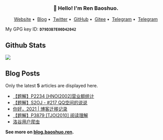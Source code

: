 <h3 align="center">👋 Hello! I'm Ren Baoshuo.</h3>

<p align="center">
<a href="https://baoshuo.ren">Website</a>&nbsp;•&nbsp;
<a href="https://baoshuo.blog">Blog</a>&nbsp;•&nbsp;
<a href="https://twitter.com/renbaoshuo">Twitter</a>&nbsp;•&nbsp;
<a href="https://github.com/renbaoshuo">GitHub</a>&nbsp;•&nbsp;
<a href="https://gitee.com/renbaoshuo">Gitee</a>&nbsp;•&nbsp;
<a href="https://t.me/baoshuo">Telegram</a>&nbsp;•&nbsp;
<a href="https://baoshuo.ren/about.html">Telegram</a>
</p>

My GPG key ID: **`D79D3B7E00D42042`**

## Github Stats

<a href="https://github.com/renbaoshuo"><img src="https://github-readme-stats.vercel.app/api?username=renbaoshuo&show_icons=true&count_private=true&hide_title=true&theme=default&hide_border=true"></a>

## Blog Posts

Only the latest **5** articles are displayed here.

<!--START_SECTION:posts-->
* [【题解】P2234 [HNOI2002]营业额统计](https:&#x2F;&#x2F;blog.baoshuo.ren&#x2F;post&#x2F;qOav7HruE&#x2F;)
* [【题解】S2OJ - #217 QQ空间的说说](https:&#x2F;&#x2F;blog.baoshuo.ren&#x2F;post&#x2F;ACRrBNpLe&#x2F;)
* [你好，2021 | 博客迁移记录](https:&#x2F;&#x2F;blog.baoshuo.ren&#x2F;post&#x2F;hello-2021&#x2F;)
* [【题解】P3879 [TJOI2010] 阅读理解](https:&#x2F;&#x2F;blog.baoshuo.ren&#x2F;post&#x2F;CGoB3Ik6O&#x2F;)
* [洛谷用户爬虫](https:&#x2F;&#x2F;blog.baoshuo.ren&#x2F;post&#x2F;luogu-user-spider&#x2F;)
<!--END_SECTION:posts-->

**See more on [blog.baoshuo.ren](https://blog.baoshuo.ren).**

